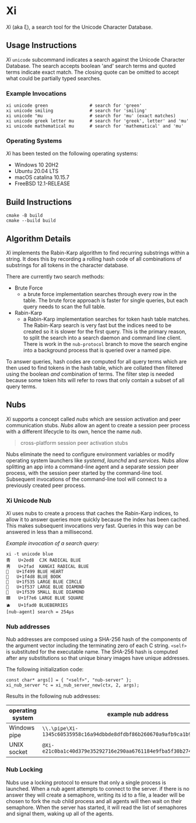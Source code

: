 # Xi

_Xi_ (aka ξ), a search tool for the Unicode Character Database.

## Usage Instructions

_Xi_ `unicode` subcommand indicates a search against the Unicode
Character Database. The search accepts boolean 'and' search terms
and quoted terms indicate exact match. The closing quote can be
omitted to accept what could be partially typed searches.

### Example Invocations

```
xi unicode green                # search for 'green'
xi unicode smiling              # search for 'smiling'
xi unicode "mu                  # search for 'mu' (exact matches)
xi unicode greek letter mu      # search for 'greek', letter' and 'mu'
xi unicode mathematical mu      # search for 'mathematical' and 'mu'
```

### Operating Systems

_Xi_ has been tested on the following operating systems:

- Windows 10 20H2
- Ubuntu 20.04 LTS
- macOS catalina 10.15.7
- FreeBSD 12.1-RELEASE

## Build Instructions

```
cmake -B build
cmake --build build
```

## Algorithm Details

_Xi_ implements the Rabin-Karp algorithm to find recurring substrings
within a string. It does this by recording a rolling hash code of all
combinations of substrings for all tokens in the character database.

There are currently two search methods:

- Brute Force
  - a brute force implementation searches through every row in the table.
    The brute force approach is faster for single queries, but each query
    needs to scan the full table.
- Rabin-Karp
  - a Rabin-Karp implementation searches for token hash table matches.
    The Rabin-Karp search is very fast but the indices need to be created
    so it is slower for the first query. This is the primary reason,
    to split the search into a search daemon and command line client. There
    is work in the `nub-protocol` branch to move the search engine into
    a background process that is queried over a named pipe.

To answer queries, hash codes are computed for all query terms which
are then used to find tokens in the hash table, which are collated then
filtered using the boolean _and_ combination of terms. The filter step
is needed because some token hits will refer to rows that only contain
a subset of all query terms.


## Nubs

_Xi_ supports a concept called _nubs_ which are session activation and
peer communication stubs. _Nubs_ allow an agent to create a session peer
process with a different lifecycle to its own, hence the name _nub_.

> cross-platform session peer activation stubs

Nubs eliminate the need to configure environment variables or modify
operating system launchers like _systemd_, _launchd_ and _services_.
Nubs allow splitting an app into a command-line agent and a separate
session peer process, with the session peer started by the command-line
tool. Subsequent invocations of the command-line tool will connect to a
previously created peer process.

### Xi Unicode Nub

_Xi_ uses nubs to create a process that caches the Rabin-Karp indices,
to allow it to answer queries more quickly because the index has been
cached. This makes subsequent invocations very fast. Queries in this
way can be answered in less than a millisecond.

_Example invocation of a search query:_

```
xi -t unicode blue
⻘	U+2ed8	CJK RADICAL BLUE
⾭	U+2fad	KANGXI RADICAL BLUE
💙	U+1f499	BLUE HEART
📘	U+1f4d8	BLUE BOOK
🔵	U+1f535	LARGE BLUE CIRCLE
🔷	U+1f537	LARGE BLUE DIAMOND
🔹	U+1f539	SMALL BLUE DIAMOND
🟦	U+1f7e6	LARGE BLUE SQUARE
🫐	U+1fad0	BLUEBERRIES
[nub-agent] search = 254μs
```

### Nub addresses

Nub addresses are composed using a SHA-256 hash of the components of
the argument vector including the terminating zero of each C string.
`<self>` is substituted for the executable name. The SHA-256 hash is
computed after any substitutions so that unique binary images have
unique addresses.

The following initialization code:

```
const char* args[] = { "<self>", "nub-server" };
xi_nub_server *c = xi_nub_server_new(ctx, 2, args);
```

Results in the following nub addresses:

|operating system|example nub address|
|---|---|
|Windows pipe|`\\.\pipe\Xi-1345c60535958c16a94dbbde8dfdbf86b260670a9afb9ca1b9de4747ae309234`|
|UNIX socket|`@Xi-e21c0ba1c40d379e35292716e290aa6761184e9fba5f30b274636d51b15a2688`|

### Nub Locking

Nubs use a locking protocol to ensure that only a single process is
launched. When a nub agent attempts to connect to the server. if there
is no answer they will create a semaphore, writing its id to a file,
a leader will be chosen to fork the nub child process and all agents
will then wait on their semaphore. When the server has started, it will
read the list of semaphores and signal them, waking up all of the agents.
